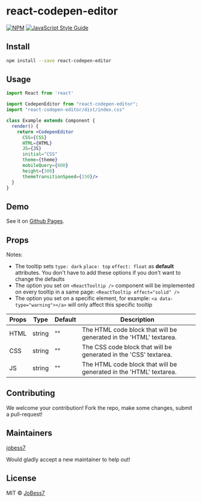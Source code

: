 # react-codepen-editor

>  

[![NPM](https://img.shields.io/npm/v/react-codepen-editor.svg)](https://www.npmjs.com/package/react-codepen-editor) [![JavaScript Style Guide](https://img.shields.io/badge/code_style-standard-brightgreen.svg)](https://standardjs.com)

## Install

```bash
npm install --save react-codepen-editor
```

## Usage

```jsx
import React from 'react'

import CodepenEditor from "react-codepen-editor";
import "react-codepen-editor/dist/index.css"

class Example extends Component {
  render() {
    return <CodepenEditor 
      CSS={CSS}
      HTML={HTML}
      JS={JS}
      initial="CSS"
      theme={theme}
      mobileQuery={800}
      height={300}
      themeTransitionSpeed={150}/>
  }
}
```


## Demo

See it on [Github Pages](https://jobess7.github.io/react-codepen-editor/).

## Props

Notes:

- The tooltip sets `type: dark` `place: top` `effect: float` as **default** attributes. You don't have to add these options if you don't want to change the defaults
- The option you set on `<ReactTooltip />` component will be implemented on every tooltip in a same page: `<ReactTooltip effect="solid" />`
- The option you set on a specific element, for example: `<a data-type="warning"></a>` will only affect this specific tooltip

|Props| Type | Default | Description|
|-----|--|--|--|
|HTML|string|""|The HTML code block that will be generated in the 'HTML' textarea.|
|CSS|string|""|The CSS code block that will be generated in the 'CSS' textarea.|
|JS|string|""|The HTML code block that will be generated in the 'HTML' textarea.|

## Contributing

We welcome your contribution! Fork the repo, make some changes, submit a pull-request!

## Maintainers

[jobess7](https://github.com/jobess7)

Would gladly accept a new maintainer to help out!


## License

MIT © [JoBess7](https://github.com/JoBess7)
